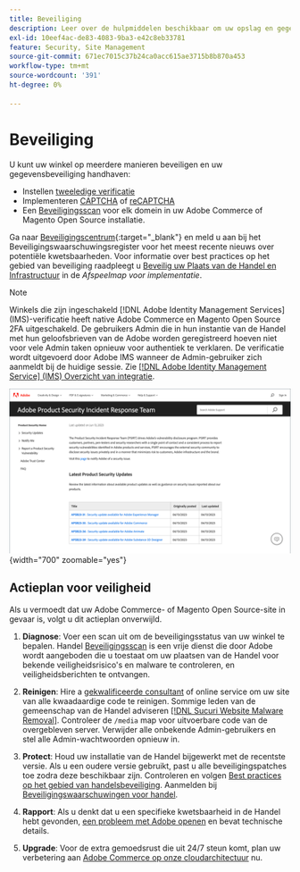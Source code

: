 ```yaml
---
title: Beveiliging
description: Leer over de hulpmiddelen beschikbaar om uw opslag en gegevens te beveiligen, en richtlijnen voor een veiligheidsplan als u een compromis ontdekt.
exl-id: 10eef4ac-de83-4083-9ba3-e42c8eb33781
feature: Security, Site Management
source-git-commit: 671ec7015c37b24ca0acc615ae3715b8b870a453
workflow-type: tm+mt
source-wordcount: '391'
ht-degree: 0%

---
```


# Beveiliging

U kunt uw winkel op meerdere manieren beveiligen en uw gegevensbeveiliging handhaven:

- Instellen [tweeledige verificatie](security-two-factor-authentication.md)
- Implementeren [CAPTCHA](security-captcha.md) of [reCAPTCHA](security-google-recaptcha.md)
- Een [Beveiligingsscan](security-scan.md) voor elk domein in uw Adobe Commerce of Magento Open Source installatie.

Ga naar [Beveiligingscentrum](https://helpx.adobe.com/security.html){:target=&quot;_blank&quot;} en meld u aan bij het Beveiligingswaarschuwingsregister voor het meest recente nieuws over potentiële kwetsbaarheden. Voor informatie over best practices op het gebied van beveiliging raadpleegt u [Beveilig uw Plaats van de Handel en Infrastructuur](https://experienceleague.adobe.com/docs/commerce-operations/implementation-playbook/best-practices/launch/security-best-practices.html) in de _Afspeelmap voor implementatie_.

>[!NOTE]
>
>Winkels die zijn ingeschakeld [!DNL Adobe Identity Management Services] (IMS)-verificatie heeft native Adobe Commerce en Magento Open Source 2FA uitgeschakeld. De gebruikers Admin die in hun instantie van de Handel met hun geloofsbrieven van de Adobe worden geregistreerd hoeven niet voor vele Admin taken opnieuw voor authentiek te verklaren. De verificatie wordt uitgevoerd door Adobe IMS wanneer de Admin-gebruiker zich aanmeldt bij de huidige sessie. Zie [[!DNL Adobe Identity Management Service] (IMS) Overzicht van integratie](../getting-started/adobe-ims-integration-overview.md).

![Beveiligingscentrum](./assets/product-security-home.png){width="700" zoomable="yes"}

## Actieplan voor veiligheid

Als u vermoedt dat uw Adobe Commerce- of Magento Open Source-site in gevaar is, volgt u dit actieplan onverwijld.

1. **Diagnose**: Voer een scan uit om de beveiligingsstatus van uw winkel te bepalen. Handel [Beveiligingsscan](security-scan.md) is een vrije dienst die door Adobe wordt aangeboden die u toestaat om uw plaatsen van de Handel voor bekende veiligheidsrisico&#39;s en malware te controleren, en veiligheidsberichten te ontvangen.

1. **Reinigen**: Hire a [gekwalificeerde consultant](https://solutionpartners.adobe.com/s/directory/?partner_type=1) of online service om uw site van alle kwaadaardige code te reinigen. Sommige leden van de gemeenschap van de Handel adviseren [[!DNL Sucuri Website Malware Removal]](https://sucuri.net/website-antivirus/malware-removal). Controleer de `/media` map voor uitvoerbare code van de overgebleven server. Verwijder alle onbekende Admin-gebruikers en stel alle Admin-wachtwoorden opnieuw in.

1. **Protect**: Houd uw installatie van de Handel bijgewerkt met de recentste versie. Als u een oudere versie gebruikt, past u alle beveiligingspatches toe zodra deze beschikbaar zijn. Controleren en volgen [Best practices op het gebied van handelsbeveiliging](https://www.adobe.com/content/dam/cc/en/trust-center/ungated/whitepapers/experience-cloud/adobe-commerce-best-practices-guide.pdf). Aanmelden bij [Beveiligingswaarschuwingen voor handel](https://www.adobe.com/subscription/adbeSecurityNotifications.html).

1. **Rapport**: Als u denkt dat u een specifieke kwetsbaarheid in de Handel hebt gevonden, [een probleem met Adobe openen](https://hackerone.com/adobe?type=team) en bevat technische details.

1. **Upgrade**: Voor de extra gemoedsrust die uit 24/7 steun komt, plan uw verbetering aan [Adobe Commerce op onze cloudarchitectuur](https://business.adobe.com/products/magento/cloud-delivery.html) nu.
